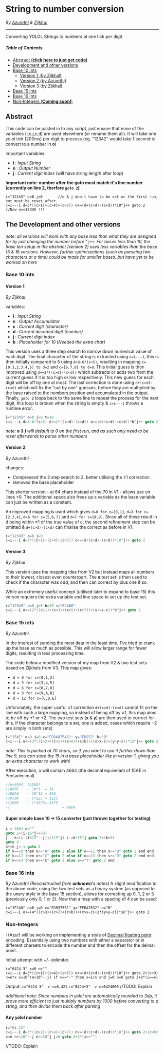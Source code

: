 # String to number conversion
*By [Azurethi](https://github.com/Azurethi "Adv. Mappings & Optimization") & [Zijkhal](https://github.com/Zijkhal "Initial Concept & Test sets")*

------------
Converting YOLOL Strings to numbers at one tick per digit

##### Table of Contents
- [Abstract **(click here to just get code)**](#Abstract)
- [Development and other versions](#The-Development-and-other-versions)
 - [Base 10 ints](#Base-10-ints)
   - [Version 1 (by Zijkhal)](#Version-1)
   - [Version 2 (by Azurethi)](#Version-2)
   - [Version 3 (by Zijkhal)](#Version-3)
 - [Base 15 ints](#Base-15-ints)
 - [Base 16 ints](#Base-16-ints)
 - [Non-Integers (**Coming soon!**)](#Non-Integers)

## Abstract
This code can be pasted in to any script, just ensure that none of the variables (i,o,j,c,d) are used elsewhere (or rename them all). It will take one yolol tick (200ms) per digit to process (eg. "12342" would take 1 second to convert to a number in **o**)

Important variables:
- **i** : *Input String*
- **o** : *Output Number*
- **j** : *Current digit index* (will have string length after loop)

**Important note: number after the goto must match it's line number (currently on line 2, therfore ``goto 2``)**
```vbnet
i="12345" o=0 j=0		//o & j don't have to be set on the first run, but must be reset after.
c=i---i d=3*((c>1)+(c>4)+(c>7)) o+=(d+(c>d)-(c<d))*10^j++ goto 2
//Now o==12345 !!!
```

## The Development and other versions
*note: all versions will work with any base less than what they are designed for by just changing the number before ``^j++``. For bases less than 10, the base ten setup in the abstract (version 2) uses less variables than the base 15 & 16 versions. However, further optimiseations (such as parseing two characters at a time) could be made for smaller bases, but have yet to be worked on here*
### Base 10 ints
#### Version 1
*By Zijkhal*

variables:
- **i** : *Input String*
- **o** : *Output Accumulator*
- **c** : *Current digit (character)*
- **d** : *Current decoded digit (number)*
- **j** : *Current digit index*
- **b** : *Placeholder for 10 (Needed the extra char)*

This version uses a three step search to narrow down numerical value of each digit. The final character of the string is extracted using ``c=i---i``, this is then initially compared to 5 using ``d=8-6*(c<5)``, resulting in mapping ``c=[0,1,2,3,4,5] to d=2`` and ``c=[6,7,8] to d=8``. This initial guess is then improved using ``d+=2*((c>d)-(c<d))`` which subtracts or adds two from the current guess if it is too high or low respectively. This new guess for each digit will be off by one at most. The last correction is done using ``d+(c>d)-(c<d)`` which will fix the "out by one" guesses, before they are multiplied by the base raised to the numbers position and accumulated in the output. Finally, ``goto 2`` loops back to the same line to repeat the process for the next digit, this loop is broken when the string is empty & ``c=i---i`` throws a runtime error.

```c
i="12345" o=0 j=0 t=10
c=i---i d=8-6*(c<5) d+=2*((c>d)-(c<d)) o+=(d+(c>d)-(c<d))*b^j++ goto 2
```
_note: **o** & **j** will default to 0 on the first run, and as such only need to be reset afterwards to parse other numbers_
#### Version 2
*By Azurethi*

changes: 
- Compressed the 3 step search to 2, better utilising the ±1 correction.
- removed the base placeholder

This shorter version - at 64 chars instead of the 70 in V1 - allows use on lines >9. The additional space also frees up a variable as the base variable can just be written as a constant.

An improved mapping is used which gives ``d=0 for c=[0,1]``, ``d=3 for c=[2,3,4]``, ``d=6 for c=[5,6,7]`` and ``d=7 for c=[8,9]``. Since all of these result in d being within ±1 of the true value of c, the second refinement step can be omitted & ``d+(c>d)-(c<d)`` can finalise the correct as before in V1.
```c
i="12345" o=0 j=0
c=i---i d=3*((c>1)+(c>4)+(c>7)) o+=(d+(c>d)-(c<d))*10^j++ goto 2
```
#### Version 3
*By Zijkhal*

This version uses the mapping idea from V2 but instead maps all numbers to their lowest, closest even counterpart. The **s** test set is then used to check if the character was odd, and then can correct by plus one if so.

While an extremely useful concept (utilised later to expand to base 15) this verson requiers the extra variable and line space to set up the test set.

```c
i="12345" o=0 j=0 b=10 s="02468"
c=i---i o+=(2*((c>1)+(c>3)+(c>5)+(c>7))+(s!=s-c))*b^j++ goto 2
```
### Base 15 ints
*By Azurethi*

In the interest of sending the most data in the least time, I've tried to crank up the base as much as possible. This will allow larger range for fewer digits, resulting in less processing time.

The code below a modified version of my map from V2 & two test sets based on Zijkhals from V3. This map gives:
- ``d = 0 for c=[0,1,2]``
- ``d = 3 for c=[3,4,5]``
- ``d = 6 for c=[6,7,8]``
- ``d = 9 for c=[9,A,B]``
- ``d = 12 for c=[C,D,E]``

Unforunately, the super useful ±1 correction ``d+(c>d)-(c<d)`` cannot fit on the line with such a large mapping, so instead of being off by ±1, this map aims to be off by +1 or +2. The two test sets (**x** & **y**) are then used to correct for this. If the character belongs to a set, one is added, cases which require +2 are simply in both sets).
```c
i="15AE" o=0 j=0 x="EDBA875421" y="EB852" b="B"
c=i---i o+=(3*((c>2)+(c>5)+(c>8)+(c>b))+(x>x-c)+(y>y-c))*15^j++ goto 2
```
*note: This is packed at 70 chars, so if you want to use it further down than line 9, you can store the 15 in a base placeholder like in version 1, giving you an extra character to work with!*

After execution, o will contain 4664 (the decimal equivelant of 15AE in Pentadecimal)
```c
//e=4664  (15AE)
//000E    - 14*1  = 14
//00A0    - 10*15 = 150
//0500    - 5*225 = 1125
//1000    - 1*3375= 3375
//                        = 4664
```
#### Super simple base 10 -> 15 converter (just thrown together for testing)
```c
i = 4664 o=""
goto 2+(i-15^j++<0)
j-- k=(i-(i%15^--j))/(15^j) i-=k*15^j goto 5+(k>9)
goto 9
o+=k j=-1 goto 2
if k==10 then o+="A" goto 2 else if o==11 then s+="B" goto 2 end end
if k==12 then o+="C" goto 2 else if o==13 then s+="D" goto 2 end end
if k==14 then o+="E" goto 2 else o+="!" goto 2 end
```
### Base 16 ints
_By Azurethi (Reconstructed from **unknown**'s notes)_
A slight modification to the above code, using the two test sets as a binary system (as opposed to the unary style in the base 15 section), allows for correcting up 0, 1, 2 or 3 (previously only 0, 1 or 2). Now that a map with a spacing of 4 can be used:

```vbnet
i="1E240" o=0 j=0 x="FDB97531" y="FEBA7632" b="B"
c=i---i o+=(4*((c>3)+(c>7)+(c>b))+(x>x-c)+2*(y>y-c))*16^j++ goto 2
```

### Non-Integers
I (Azur) will be working on implementing a style of [Decimal floating point](https://en.wikipedia.org/wiki/Decimal_floating_point "Wiki!") encoding. Essentially using two numbers with either a seperator or in different charsets to encode the number and then the offset for the deimal point.

Initial attempt with +/- delimiter.
```vbnet
i="6424-3" x=0 e=""
c=i---i d=3*((c>1)+(c>4)+(c>7)) o+=(d+(c>d)-(c<d))*10^j++ goto 2+(c<0)
n=o*x x=10^(o+10^--j) if c=="-" then x=1/x end j=0 o=0 goto 2+2*(i==e)
```
Output:
``i="6424-3" -> n=6.424``
``i="6424+3" -> n=6424000``
//TODO: Explain

*additional note: Since numbers in yolol are automatically rounded to 3dp, it prove more efficient to just multiply numbers by 1000 before converting to a string, and then divide them back after parsing*

#### Any yolol number

```c
i="64.12"
c=i---i d=3*((c>1)+(c>4)+(c>7)) n+=(d+(c>d)-(c<d))*10^j++ goto 2+(c<0)
o=n n+=10^--j n/=10^j j=0 goto 2+2*(i=="")
```
//TODO: Explain
